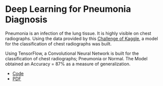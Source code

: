 # Deep Learning for Pneumonia Diagnosis

Pneumonia is an infection of the lung tissue. It is highly visible on chest radiographs. Using the data provided by this [Challenge of Kaggle](https://www.kaggle.com/datasets/paultimothymooney/chest-xray-pneumonia), a model for the classification of chest radiographs was built.

Using TensorFlow, a Convolutional Neural Network is built for the classification of chest radiographs; Pneumonia or Normal. The Model obtained an Accuracy = 87% as a measure of generalization. 

- [Code](cnn-pneumonia.ipynb) 
- [PDF](Diagnostico_de_neumonia_mediante_aprendisaje_profundo_basado_en_imagenes.pdf) 
